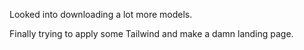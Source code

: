 
Looked into downloading a lot more models.

Finally trying to apply some Tailwind and make a damn landing page.